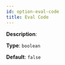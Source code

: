 ```yaml
---
id: option-eval-code
title: Eval Code
---
```

**Description**: 

**Type**: `boolean`

**Default**: `false`
